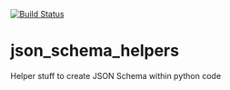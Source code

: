 [![Build Status](https://travis-ci.org/eagafonov/json_schema_helpers.svg?branch=ci)](https://travis-ci.org/eagafonov/json_schema_helpers)

# json_schema_helpers
Helper stuff to create JSON Schema within python code
